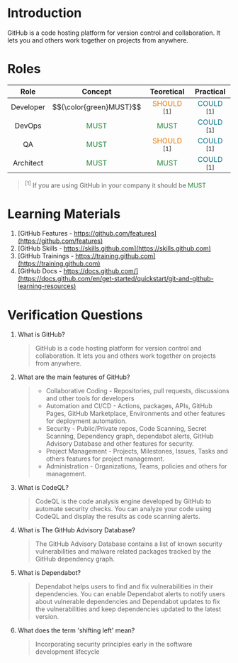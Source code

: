 # Introduction

GitHub is a code hosting platform for version control and collaboration. It lets you and others work together on projects from anywhere.

# Roles

|   Role    |                 Concept                 |                        Teoretical                        |                Practical                 |
| :-------: | :-------------------------------------: | :------------------------------------------------------: | :--------------------------------------: |
| Developer | $${\color{green}MUST}$$ | <span style="color:#e67700">SHOULD</span> <sup>[1]</sup> | <span style="color:#0b7285">COULD</span> <sup>[1]</sup> |
|  DevOps   | <span style="color:#2b8a3e">MUST</span> |         <span style="color:#2b8a3e">MUST</span>          | <span style="color:#0b7285">COULD</span> <sup>[1]</sup> |
|    QA     | <span style="color:#2b8a3e">MUST</span> | <span style="color:#e67700">SHOULD</span> <sup>[1]</sup> | <span style="color:#0b7285">COULD</span> <sup>[1]</sup> |
| Architect | <span style="color:#2b8a3e">MUST</span> |         <span style="color:#2b8a3e">MUST</span>          | <span style="color:#0b7285">COULD</span> <sup>[1]</sup> |

 > <sup>[1]</sup> If you are using GitHub in your company it should be <span style="color:#2b8a3e">MUST</span>

# Learning Materials

1. [GitHub Features - https://github.com/features](https://github.com/features)
1. [GitHub Skills - https://skills.github.com](https://skills.github.com)
1. [GitHub Trainings - https://training.github.com](https://training.github.com)
2. [GitHub Docs - https://docs.github.com/](https://docs.github.com/en/get-started/quickstart/git-and-github-learning-resources)

# Verification Questions

1. What is GitHub?
    > GitHub is a code hosting platform for version control and collaboration. It lets you and others work together on projects from anywhere.
2. What are the main features of GitHub?
    > * Collaborative Coding - Repositories, pull requests, discussions and other tools for developers
    > * Automation and CI/CD - Actions, packages, APIs, GitHub Pages, GitHub Marketplace, Environments and other features for deployment automation.
    > * Security - Public/Private repos, Code Scanning, Secret Scanning, Dependency graph, dependabot alerts, GitHub Advisory Database and other features for security. 
    > * Project Management - Projects, Milestones, Issues, Tasks and others features for project management. 
    > * Administration - Organizations, Teams, policies and others for management. 
3. What is CodeQL?
    > CodeQL is the code analysis engine developed by GitHub to automate security checks. You can analyze your code using CodeQL and display the results as code scanning alerts.
4. What is The GitHub Advisory Database?
    > The GitHub Advisory Database contains a list of known security vulnerabilities and malware related packages tracked by the GitHub dependency graph. 
5. What is Dependabot?
    > Dependabot helps users to find and fix vulnerabilities in their dependencies. You can enable Dependabot alerts to notify users about vulnerable dependencies and Dependabot updates to fix the vulnerabilities and keep dependencies updated to the latest version.
6. What does the term 'shifting left' mean?
    > Incorporating security principles early in the software development lifecycle
